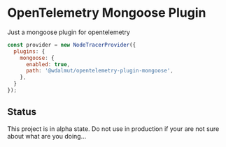 # OpenTelemetry Mongoose Plugin

Just a mongoose plugin for opentelemetry

```js
const provider = new NodeTracerProvider({
  plugins: {
    mongoose: {
      enabled: true,
      path: '@wdalmut/opentelemetry-plugin-mongoose',
    },
  }
});
```

## Status

This project is in alpha state. Do not use in production if your are not sure
about what are you doing...
